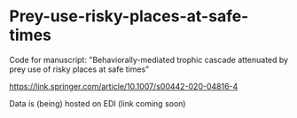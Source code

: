 # Prey-use-risky-places-at-safe-times
Code for manuscript: "Behaviorally-mediated trophic cascade attenuated by prey use of risky places at safe times"

https://link.springer.com/article/10.1007/s00442-020-04816-4

Data is (being) hosted on EDI (link coming soon) 
